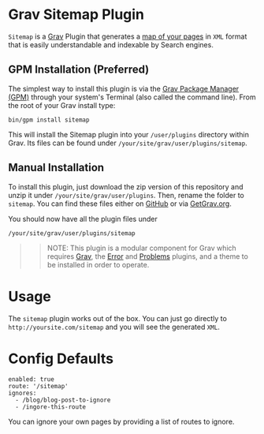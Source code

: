 # Grav Sitemap Plugin

`Sitemap` is a [Grav](http://github.com/getgrav/grav) Plugin that generates a [map of your pages](http://en.wikipedia.org/wiki/Site_map) in `XML` format that is easily understandable and indexable by Search engines.

## GPM Installation (Preferred)

The simplest way to install this plugin is via the [Grav Package Manager (GPM)](http://learn.getgrav.org/advanced/grav-gpm) through your system's Terminal (also called the command line).  From the root of your Grav install type:

    bin/gpm install sitemap

This will install the Sitemap plugin into your `/user/plugins` directory within Grav. Its files can be found under `/your/site/grav/user/plugins/sitemap`.

## Manual Installation

To install this plugin, just download the zip version of this repository and unzip it under `/your/site/grav/user/plugins`. Then, rename the folder to `sitemap`. You can find these files either on [GitHub](https://github.com/getgrav/grav-plugin-sitemap) or via [GetGrav.org](http://getgrav.org/downloads/plugins#extras).

You should now have all the plugin files under

    /your/site/grav/user/plugins/sitemap

>> NOTE: This plugin is a modular component for Grav which requires [Grav](http://github.com/getgrav/grav), the [Error](https://github.com/getgrav/grav-plugin-error) and [Problems](https://github.com/getgrav/grav-plugin-problems) plugins, and a theme to be installed in order to operate.


# Usage

The `sitemap` plugin works out of the box. You can just go directly to `http://yoursite.com/sitemap` and you will see the generated `XML`.

# Config Defaults

```
enabled: true
route: '/sitemap'
ignores:
  - /blog/blog-post-to-ignore
  - /ingore-this-route
```

You can ignore your own pages by providing a list of routes to ignore.
